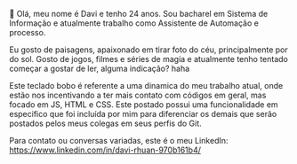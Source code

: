 👋 Olá, meu nome é Davi e tenho 24 anos. Sou bacharel em Sistema de Informação e atualmente trabalho como Assistente de Automação e processo.

Eu gosto de paisagens, apaixonado em tirar foto do céu, principalmente por do sol. Gosto de jogos, filmes e séries de magia e atualmente tenho tentado começar a gostar de ler, alguma indicação? haha

Este teclado bobo é referente a uma dinamica do meu trabalho atual, onde estão nos incentivando a ter mais contato com códigos em geral, mas focado em JS, HTML e CSS. Este postado possui uma funcionalidade em especifico que foi incluída por mim para diferenciar os demais que serão postados pelos meus colegas em seus perfis do Git.

Para contato ou conversas variadas, este é o meu LinkedIn: https://www.linkedin.com/in/davi-rhuan-970b161b4/

